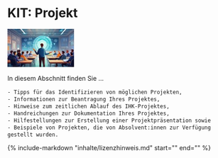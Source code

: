 # KIT: Projekt

![Kapitelbild](bilder/10_kapitelbild.jpg)

In diesem Abschnitt finden Sie ...

    - Tipps für das Identifizieren von möglichen Projekten,
    - Informationen zur Beantragung Ihres Projektes,
    - Hinweise zum zeitlichen Ablauf des IHK-Projektes,
    - Handreichungen zur Dokumentation Ihres Projektes,
    - Hilfestellungen zur Erstellung einer Projektpräsentation sowie
    - Beispiele von Projekten, die von Absolvent:innen zur Verfügung gestellt wurden.




{%
   include-markdown "inhalte/lizenzhinweis.md"
   start="<!--include-start-->"
   end="<!--include-end-->"
%}